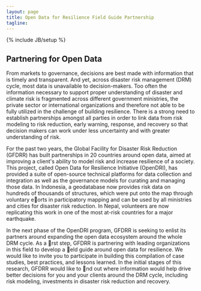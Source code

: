 ```yaml
---
layout: page
title: Open Data for Resilience Field Guide Partnership
tagline: 
---
```

{% include JB/setup %}

## Partnering for Open Data
From markets to governance, decisions are best made with information that is timely and transparent. And yet, across disaster risk management (DRM) cycle, most data is unavailable to decision-makers. Too often the information necessary to support proper understanding of disaster and climate risk is fragmented across different government ministries, the private sector or international organizations and therefore not able to be fully utilized in the challenge of building resilience. There is a strong need to establish partnerships amongst all parties in order to link data from risk modeling to risk reduction, early warning, response, and recovery so that decision makers can work under less uncertainty and with greater understanding of risk.

For the past two years, the Global Facility for Disaster Risk Reduction (GFDRR) has built partnerships in 20 countries around open data, aimed at improving a client's ability to model risk and increase resilience of a society. This project, called Open Data for Resilience Initiative (OpenDRI), has provided a suite of open-source technical platforms for data collection and integration as well as the governance models for curating and managing those data. In Indonesia, a geodatabase now provides risk data on hundreds of thousands of structures, which were put onto the map through voluntary eorts in participatory mapping and can be used by all ministries and cities for disaster risk reduction. In
Nepal, volunteers are now replicating this work in one of the most at-risk countries for a major earthquake.

In the next phase of the OpenDRI program, GFDRR is seeking to enlist its partners around expanding the open data ecosystem around the whole DRM cycle. As a rst step, GFDRR is partnering with leading organizations in this field to develop a eld guide around open data for resilience. We would like to invite you to participate in building this compilation of case studies, best practices, and lessons learned. In the initial stages of this research, GFDRR would like to nd out where information would help drive better decisions for you and your clients around the DRM cycle, including risk modeling, investments in disaster risk reduction and recovery.



